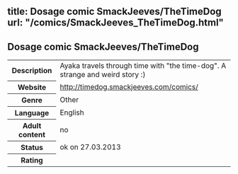 title: Dosage comic SmackJeeves/TheTimeDog
url: "/comics/SmackJeeves_TheTimeDog.html"
---
Dosage comic SmackJeeves/TheTimeDog
-----------------------------------------

<table class="comicinfo">
<tr>
<th>Description</th><td>Ayaka travels through time with &quot;the time-dog&quot;. A strange and weird story :)</td>
</tr>
<tr>
<th>Website</th><td><a href="http://timedog.smackjeeves.com/comics/">http://timedog.smackjeeves.com/comics/</a></td>
</tr>
<tr>
<th>Genre</th><td>Other</td>
</tr>
<tr>
<th>Language</th><td>English</td>
</tr>
<tr>
<th>Adult content</th><td>no</td>
</tr>
<tr>
<th>Status</th><td>ok on 27.03.2013</td>
</tr>
<tr>
<th>Rating</th><td><div class="g-plusone" data-size="standard" data-annotation="bubble"
 data-href="http://timedog.smackjeeves.com/comics/"></div></td>
</tr>
</table>
<script type="text/javascript">
  (function() {
    var po = document.createElement('script'); po.type = 'text/javascript'; po.async = true;
    po.src = 'https://apis.google.com/js/plusone.js';
    var s = document.getElementsByTagName('script')[0]; s.parentNode.insertBefore(po, s);
  })();
</script>
